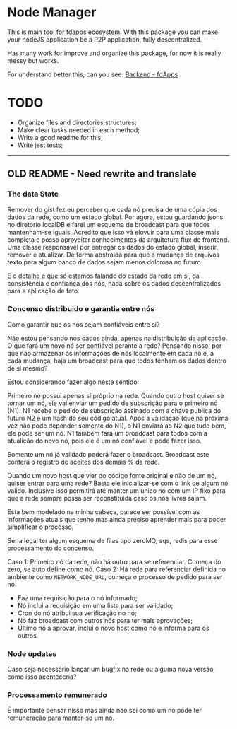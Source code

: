 # Node Manager

This is main tool for fdapps ecosystem. With this package you can make your nodeJS application be a P2P application, fully descentralized.

Has many work for improve and organize this package, for now it is really messy but works.

For understand better this, can you see: [Backend - fdApps](https://github.com/fdapps-tools/backend)
# TODO

* Organize files and directories structures;
* Make clear tasks needed in each method;
* Write a good readme for this;
* Write jest tests;


----
## OLD README - Need rewrite and translate
### The data State

Remover do gist fez eu perceber que cada nó precisa de uma cópia dos dados da rede, como um estado global.
Por agora, estou guardando jsons no diretório localDB e farei um esquema de broadcast para que todos mantenham-se iguais.
Acredito que isso vá elovuir para uma classe mais completa e posso aproveitar conhecimentos da arquitetura flux de frontend.
Uma classe responsável por entregar os dados do estado global, inserir, remover e atualizar. De forma abstraida para que a mudança de arquivos texto para algum banco de dados sejam menos dolorosa no futuro.

E o detalhe é que só estamos falando do estado da rede em sí, da consistência e confiança dos nós, nada sobre os dados descentralizados para a aplicação de fato.

### Concenso distribuido e garantia entre nós

Como garantir que os nós sejam confiáveis entre sí?

Não estou pensando nos dados ainda, apenas na distribuição da aplicação. O que fará um novo nó ser confiável perante a rede?
Pensando nisso, por que não armazenar às informações de nós localmente em cada nó e, a cada mudança, haja um broadcast para que todos tenham os dados dentro de sí mesmo?

Estou considerando fazer algo neste sentido:

Primeiro nó possui apenas sí próprio na rede.
Quando outro host quiser se tornar um nó, ele vai enviar um pedido de subscrição para o primeiro nó (N1).
N1 recebe o pedido de subscrição assinado com a chave publica do futuro N2 e um hash do seu código atual.
Após a validação (que na próxima vez não pode depender somente do N1), o N1 enviará ao N2 que tudo bem, ele pode ser um nó.
N1 também fará um broadcast para todos com a atualição do novo nó, pois ele é um nó confiável e pode fazer isso.

Somente um nó já validado poderá fazer o broadcast. Broadcast este conterá o registro de aceites dos demais % da rede.

Quando um novo host que vier do código fonte original e não de um nó, quiser entrar para uma rede? Basta ele inicializar-se com o link de algum nó valido. Inclusive isso permitirá até manter um unico nó com um IP fixo para que a rede sempre possa ser reconstituida caso os nós livres saiam.

Esta bem modelado na minha cabeça, parece ser possível com as informações atuais que tenho mas ainda preciso aprender mais para poder simplificar o processo.

Seria legal ter algum esquema de filas tipo zeroMQ, sqs, redis para esse processamento do concenso.


Caso 1: Primeiro nó da rede, não há outro para se referenciar. Começa do zero, se auto define como nó.
Caso 2: Há rede para referenciar definida no ambiente como `NETWORK_NODE_URL`, começa o processo de pedido para ser nó.

* Faz uma requisição para o nó informado;
* Nó inclui a requisição em uma lista para ser validado;
* Cron do nó atribui sua verificação no nó;
* Nó faz broadcast com outros nós para ter mais aprovações;
* Último nó a aprovar, inclui o novo host como nó e informa para os outros.

### Node updates

Caso seja necessário lançar um bugfix na rede ou alguma nova versão, como isso aconteceria?
### Processamento remunerado

É importante pensar nisso mas ainda não sei como um nó pode ter remuneração para manter-se um nó. 

